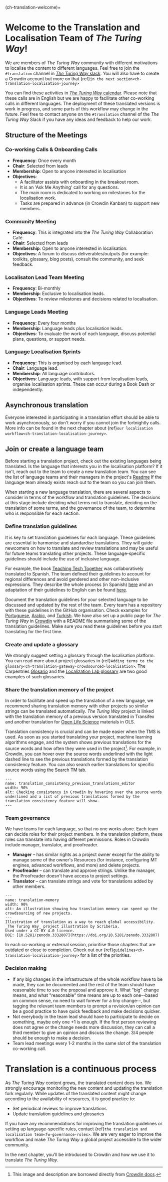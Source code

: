 (ch-translation-welcome)=
# Welcome to the Translation and Localisation Team of _The Turing Way_!

We are members of _The Turing Way_ community with different motivations to localise the content to different languages.
Feel free to join the `#translation` channel in [_The Turing Way_ slack](https://theturingway.slack.com).
You will also have to create a Crowdin account but more on that {ref}`in the next section<ch-translation-localisation-journey>`

You can find these activities in [_The Turing Way_ calendar](https://calendar.google.com/calendar?cid=dGhldHVyaW5nd2F5QGdtYWlsLmNvbQ).
Please note that these calls are in English but we are happy to facilitate other co-working calls in different languages.
The deployment of these translated versions is work in progress, and some parts of this workflow may change in the future. Feel free to contact anyone on the `#translation` channel of the _The Turing Way_ Slack if you have any ideas and feedback to help our work.

## Structure of the Meetings
### Co-working Calls & Onboarding Calls
- **Frequency**: Once every month
- **Chair**: Selected from leads
- **Membership**: Open to anyone interested in localisation
- **Objectives**:
  - A facilitator assists with onboarding in the breakout room.
  - It is an 'Ask Me Anything' call for any questions.
  - The main room is dedicated to working on milestones for the localisation work.
  - Tasks are prepared in advance (in Crowdin Kanban) to support new members.
### Community Meeting
- **Frequency**: This is integrated into the _The Turing Way_ Collaboration Café. 
- **Chair**: Selected from leads
- **Membership**: Open to anyone interested in localisation.
- **Objectives**: A forum to discuss deliverables/outputs (for example: toolkits, glossary, blog posts), consult the community, and seek feedback.
### Localisaton Lead Team Meeting
- **Frequency**: Bi-monthly
- **Membership**: Exclusive to localisation leads.
- **Objectives**: To review milestones and decisions related to localisation.
### Language Leads Meeting
- **Frequency**: Every four months
- **Membership**: Language leads plus localisation leads.
- **Objectives**: To evaluate the work of each language, discuss potential plans, questions, or support needs.
### Language Localisation Sprints
- **Frequency**: This is organised by each language lead.
- **Chair**: Language lead.
- **Membership**: All language contributors.
- **Objectives**: Language leads, with support from localisation leads, organise localisation sprints. These can occur during a Book Dash or independently.

## Asynchronous translation

Everyone interested in participating in a translation effort should be able to work asynchronously, so don't worry if you cannot join the fortnightly calls. More info can be found in the next chapter about {ref}`our localisation workflow<ch-translation-localisation-journey>`.

## Join or create a language team

Before starting a translation project, check out the existing languages being translated.
Is the language that interests you in the localisation platform? If it isn't, reach out to the team to create a new translation team.
You can see the list of language teams and their managers in the project's [Readme](https://turingway.crowdin.com/turing-way#readme/)
If the language team already exists reach out to the team so you can join them.

When starting a new language translation, there are several aspects to consider in terms of the workflow and translation guidelines.
The decisions at this stage include deciding what terms not to translate, deciding on the translation of some terms, and the governance of the team, to determine who is responsible for each section.

### Define translation guidelines

It is key to set translation guidelines for each language.
These guidelines are essential to harmonise and standardise translations.
They will guide newcomers on how to translate and review translations and may be useful for future teams translating other projects.
These language-specific guidelines should include the use of inclusive language.

For example, the book [Teaching Tech Together](https://teachtogether.tech/) was collaboratively translated to Spanish.
The team defined their guidelines to account for regional differences and avoid gendered and other non-inclusive expressions.
They describe the whole process (in Spanish) [here](https://teachtogether.tech/es/index.html#s:traduccion) and an adaptation of their guidelines to English can be found [here](https://github.com/gvwilson/teachtogether.tech#translations).

Document the translation guidelines for your selected language to be discussed and updated by the rest of the team.
Every team has a repository with these guidelines in the GitHub organisation. 
Check examples for
[Portuguese](https://github.com/TWTranslation/Portuguese_specific_translation_guidelines), [Arabic](https://github.com/TWTranslation/Arabic-specific-Translation-rules), and [Turkish](https://github.com/TWTranslation/Turkish-specific-Translation-rules).
We have also set up a public page for _The Turing Way_ in [Crowdin](https://turingway.crowdin.com/turing-way) with a README file summarising some of the translation guidelines. 
Make sure you read these guidelines before you start translating for the first time.


### Create and update a glossary

We strongly suggest setting a glossary through the localisation platform.
You can read more about project glossaries in {ref}`Adding terms to the glossary<ch-translation-gateway-crowdsourced-localisation>`.
The Carpentries [Glosario](https://glosario.carpentries.org/) and the [Localization Lab glossary](https://www.localizationlab.org/glossaries) are two good examples of such glossaries.

### Share the translation memory of the project

In order to facilitate and speed up the translation of a new language, we recommend sharing translation memory with other projects so similar strings can be translated automatically.
_The Turing Way_ project is linked with the translation memory of a previous version translated in Transifex and another translation for [Open Life Science](https://openlifesci.org/) materials in OLS.

Translation consistency is crucial and can be made easier when the TMS is used.
As soon as you started translating your project, machine learning algorithms engage, and the system shows previous translations for the source words and how often they were used in the project[^1]. 
For example, in Crowdin, you can hover over the source words underlined with the light dashed line to see the previous translations formed by the translation consistency feature. 
You can also search earlier translations for specific source words using the Search TM tab.

```{figure} ../../../figures/translation-consistency-previous-translations-editor.*
---
name: translation_consistency_previous_translations_editor
width: 90%
alt: Checking consistency in Crowdin by hovering over the source words underlined and a list of previous translations formed by the translation consistency feature will show.
---
```


### Team governance

We have teams for each language, so that no one works alone.
Each team can decide roles for their project members.
In the translation platform, these roles can translate into having different permissions. 
Roles in Crowdin include manager, translator, and proofreader.
- **Manager** – has similar rights as a project owner except for the ability to manage some of the owner's Resources (for instance, configuring MT engines, advanced workflows, and more) and delete projects.
- **Proofreader** – can translate and approve strings.
Unlike the manager, the Proofreader doesn't have access to project settings.
- **Translator** – can translate strings and vote for translations added by other members.


```{figure} ../../../figures/translation-memory-animation.*
---
name: translation-memory
width: 90%
alt: An illustration showing how translation memory can speed up the crowdsourcing of new projects.
---
Illustration of translation as a way to reach global accessibility. _The Turing Way_ project illustration by Scriberia.
Used under a CC-BY 4.0 licence.
DOI: [10.5281/zenodo.3332807](https://doi.org/10.5281/zenodo.3332807)
```  

In each co-working or external session, prioritise those chapters that are outdated or close to completion. 
Check out our {ref}`guidelines<ch-translation-localisation-journey>` for a list of the priorities.

### Decision making
- If any big changes in the infrastructure of the whole workflow have to be made, they can be documented  and the rest of the team should have reasonable time to see the proposal and approve it. What "big" change means, and what "reasonable" time means are up to each one--based on common sense, no need to wait forever for a tiny change--, but tagging the relevant team members to prompt a revision/an opinion can be a good practice to have quick feedback and make decisions quicker. 
- Not everybody in the team lead should have to participate to decide on something, maybe only one +1 is enough. If the first person reviewing does not agree or the change needs more discussion, they can call a third member to give an opinion and discuss the change. 3/4 people should be enough to make a decision.
- Team lead meetings every 1-2 months in the same slot of the translation co-working call. 


# Translation is a continuous process

As _The Turing Way_ content grows, the translated content does too. 
We strongly encourage monitoring the new content and updating the translation fork regularly.
While updates of the translated content might change according to the availability of resources, it is good practice to:

* Set periodical reviews to improve translations
* Update translation guidelines and glossaries

If you have any recommendations for improving the translation guidelines or setting up language-specific rules, contact {ref}`the translation and localisation team<fw-governance-roles>`.
We are very eager to improve the workflow and make _The Turing Way_ a global project accessible to the wider community.


In the next chapter, you'll be introduced to  Crowdin and how we use it to translate _The Turing Way_.
[^1]: This image and description are borrowed directly from [Crowdin docs](https://support.crowdin.com/translation-consistency/).
